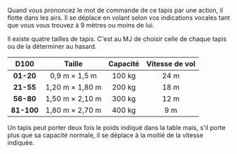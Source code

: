 Quand vous prononcez le mot de commande de ce tapis par une action, il flotte dans les airs. Il se déplace en volant selon vos indications vocales tant que vous vous trouvez à 9 mètres ou moins de lui.

Il existe quatre tailles de tapis. C'est au MJ de choisir celle de chaque tapis ou de la déterminer au hasard.

|D100|Taille|Capacité|Vitesse de vol|
|:-:|:-:|:-:|:-:|
|**01-20**|0,9 m × 1,5 m|100 kg|24 m|
|**21-55**|1,20 m × 1,80 m|200 kg|18 m|
|**56-80**|1,50 m × 2,10 m|300 kg|12 m|
|**81-100**|1,80 m × 2,70 m|400 kg|9 m|

Un tapis peut porter deux fois le poids indiqué dans la table mais, s'il porte plus que sa capacité normale, il se déplace à la moitié de la vitesse indiquée.
